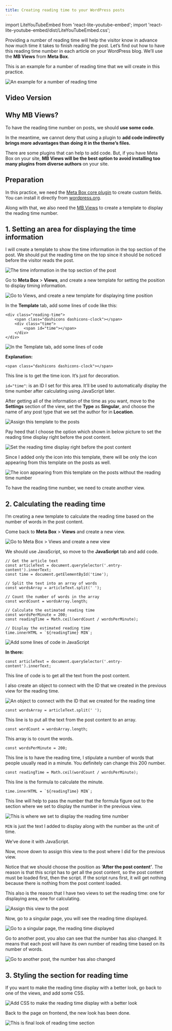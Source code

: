```yaml
---
title: Creating reading time to your WordPress posts
---
```

import LiteYouTubeEmbed from 'react-lite-youtube-embed';
import 'react-lite-youtube-embed/dist/LiteYouTubeEmbed.css';

Providing a number of reading time will help the visitor know in advance how much time it takes to finish reading the post. Let’s find out how to have this reading time number in each article on your WordPress blog. We’ll use the **MB Views** from **Meta Box**.

This is an example for a number of reading time that we will create in this practice.

![An example for a number of reading time](https://i.imgur.com/NrVqdKG.png)

## Video Version

<LiteYouTubeEmbed id='5bw7wTQ78Xo' />

## Why MB Views?

To have the reading time number on posts, we should **use some code**.

In the meantime, we cannot deny that using a plugin to **add code indirectly brings more advantages than doing it in the theme’s files.**

There are some plugins that can help to add code. But, if you have Meta Box on your site, **MB Views will be the best option to avoid installing too many plugins from diverse authors** on your site.

## Preparation

In this practice, we need the [Meta Box core plugin](https://wordpress.org/plugins/meta-box/) to create custom fields. You can install it directly from [wordpress.org](https://wordpress.org/plugins/meta-box/).

Along with that, we also need the [MB Views](https://metabox.io/plugins/mb-views/) to create a template to display the reading time number.

## 1. Setting an area for displaying the time information

I will create a template to show the time information in the top section of the post. We should put the reading time on the top since it should be noticed before the visitor reads the post.

![The time information in the top section of the post](https://i.imgur.com/NrVqdKG.png)

Go to **Meta Box** > **Views**, and create a new template for setting the position to display timing information.

![Go to Views, and create a new template for displaying time position](https://i.imgur.com/LynEixS.png)

In the **Template** tab, add some lines of code like this:

```
<div class="reading-time">
    <span class="dashicons dashicons-clock"></span>
    <div class="time">
        <span id="time"></span>
    </div> 
</div> 
```

![In the Template tab, add some lines of code](https://i.imgur.com/mHPTNPP.png)

**Explanation:**

```
<span class="dashicons dashicons-clock"></span>
```

This line is to get the time icon. It’s just for decoration.

`id="time"`: is an ID I set for this area. It’ll be used to automatically display the time number after calculating using JavaScript later.

After getting all of the information of the time as you want, move to the **Settings** section of the view, set the **Type** as **Singular**, and choose the name of any post type that we set the author for in **Location**.

![Assign this template to the posts](https://i.imgur.com/7KxiOHn.png)

Pay heed that I choose the option which shown in below picture to set the reading time display right before the post content.

![Set the reading time display right before the post content](https://i.imgur.com/MIHsbNI.png)

Since I added only the icon into this template, there will be only the icon appearing from this template on the posts as well.

![The icon appearing from this template on the posts without the reading time number](https://i.imgur.com/eYULHIZ.png)

To have the reading time number, we need to create another view.

## 2. Calculating the reading time

I’m creating a new template to calculate the reading time based on the number of words in the post content.

Come back to **Meta Box** > **Views** and create a new view.

![Go to Meta Box > Views and create a new view](https://i.imgur.com/SN3NGUm.png)

We should use JavaScript, so move to the **JavaScript** tab and add code.

```
// Get the article text
const articleText = document.querySelector('.entry-content').innerText;
const time = document.getElementById('time');

// Split the text into an array of words
const wordsArray = articleText.split(' ');

// Count the number of words in the array
const wordCount = wordsArray.length;

// Calculate the estimated reading time
const wordsPerMinute = 200;
const readingTime = Math.ceil(wordCount / wordsPerMinute);

// Display the estimated reading time
time.innerHTML = `${readingTime} MIN`;
```

![Add some lines of code in JavaScript](https://i.imgur.com/0ldFOGd.png)

**In there:**

```
const articleText = document.querySelector('.entry-content').innerText;
```

This line of code is to get all the text from the post content.

I also create an object to connect with the ID that we created in the previous view for the reading time.

![An object to connect with the ID that we created for the reading time](https://i.imgur.com/rUxcQrn.png)

```
const wordsArray = articleText.split(' ');
```

This line is to put all the text from the post content to an array.

```
const wordCount = wordsArray.length;
```

This array is to count the words.

```
const wordsPerMinute = 200;
```

This line is to have the reading time, I stipulate a number of words that people usually read in a minute. You definitely can change this 200 number.

```
const readingTime = Math.ceil(wordCount / wordsPerMinute);
```

This line is the formula to calculate the minute.

```
time.innerHTML = `${readingTime} MIN`;
```

This line will help to pass the number that the formula figure out to the section where we set to display the number in the previous view.

![This is where we set to display the reading time number](https://i.imgur.com/BCubaqw.png)

`MIN` is just the text I added to display along with the number as the unit of time.

We’ve done it with JavaScript.

Now, move down to assign this view to the post where I did for the previous view.

Notice that we should choose the position as **‘After the post content’**. The reason is that this script has to get all the post content, so the post content must be loaded first, then the script. If the script runs first, it will get nothing because there is nothing from the post content loaded.

This also is the reason that I have two views to set the reading time: one for displaying area, one for calculating.

![Assign this view to the post](https://i.imgur.com/CH4q7Gl.png)

Now, go to a singular page, you will see the reading time displayed.

![Go to a singular page, the reading time displayed](https://i.imgur.com/E3pS9bX.png)

Go to another post, you also can see that the number has also changed. It means that each post will have its own number of reading time based on its number of words.

![Go to another post, the number has also changed](https://i.imgur.com/3OgVh87.png)

## 3. Styling the section for reading time

If you want to make the reading time display with a better look, go back to one of the views, and add some CSS.

![Add CSS to make the reading time display with a better look](https://i.imgur.com/J8GxkHo.png)

Back to the page on frontend, the new look has been done.

![This is final look of reading time section](https://i.imgur.com/NrVqdKG.png)
